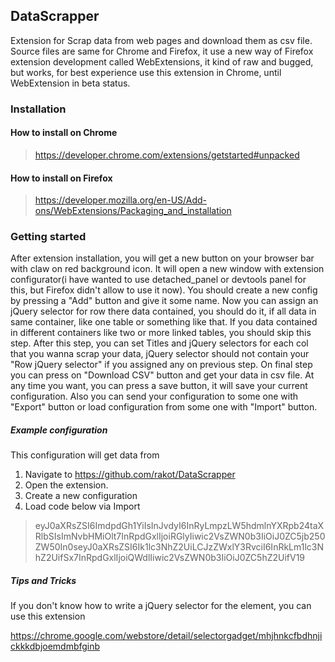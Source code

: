 DataScrapper
-------
Extension for Scrap data from web pages and download them as csv file. Source files are same for Chrome and Firefox, it use a new way of Firefox extension development called WebExtensions, it kind of raw and bugged, but works, for best experience use this extension in Chrome, until WebExtension in beta status.

### Installation

#### How to install on Chrome
> https://developer.chrome.com/extensions/getstarted#unpacked

#### How to install on Firefox
> https://developer.mozilla.org/en-US/Add-ons/WebExtensions/Packaging_and_installation

### Getting started
After extension installation, you will get a new button on your browser bar with claw on red background icon. It will open a new window with extension configurator(i have wanted to use detached_panel or devtools panel for this, but Firefox didn't allow to use it now). You should create a new config by pressing a "Add" button and give it some name.
Now you can assign an jQuery selector for row there data contained, you should do it, if all data in same container, like one table or something like that. If you data contained in different containers like two or more linked tables, you should skip this step.
After this step, you can set Titles and jQuery selectors for each col that you wanna scrap your data, jQuery selector should not contain your "Row jQuery selector" if you assigned any on previous step.
On final step you can press on "Download CSV" button and get your data in csv file.
At any time you want, you can press a save button, it will save your current configuration.
Also you can send your configuration to some one with "Export" button or load configuration from some one with "Import" button.
##### Example configuration
This configuration will get data from 

 1. Navigate to https://github.com/rakot/DataScrapper
 2. Open the extension.
 3. Create a new configuration
 4. Load code below via Import

> eyJ0aXRsZSI6ImdpdGh1YiIsInJvdyI6InRyLmpzLW5hdmlnYXRpb24taXRlbSIsImNvbHMiOlt7InRpdGxlIjoiRGlyIiwic2VsZWN0b3IiOiJ0ZC5jb250ZW50In0seyJ0aXRsZSI6Ik1lc3NhZ2UiLCJzZWxlY3RvciI6InRkLm1lc3NhZ2UifSx7InRpdGxlIjoiQWdlIiwic2VsZWN0b3IiOiJ0ZC5hZ2UifV19

##### Tips and Tricks
 
 If you don't know how to write a jQuery selector for the element, you can use this extension

https://chrome.google.com/webstore/detail/selectorgadget/mhjhnkcfbdhnjickkkdbjoemdmbfginb